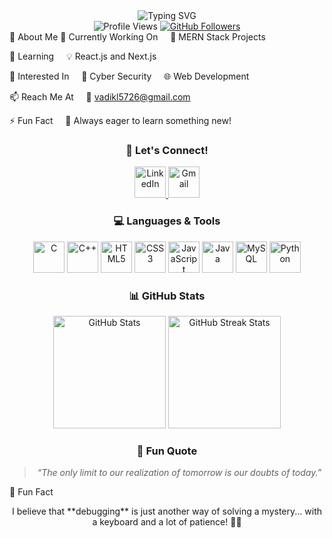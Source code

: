 <div align="center"> <img src="https://readme-typing-svg.demolab.com?font=Fira+Code&size=30&duration=4000&pause=500&color=00FFAF&center=true&vCenter=true&width=800&lines=Hi+%F0%9F%91%8B%2C+I'm+Vaidik+Limbachiya!;A+Passionate+Full+Stack+Developer;Exploring+Cyber+Security+and+Web+Development;Learning+New+Tech+Everyday!+%F0%9F%92%AA" alt="Typing SVG" /> </div>
<div align="center"> <img src="https://komarev.com/ghpvc/?username=vaidiklimbachiya&label=Profile+Views&color=brightgreen&style=flat" alt="Profile Views" /> <a href="https://github.com/VaidikLimbachiya?tab=followers" target="_blank"> <img src="https://img.shields.io/github/followers/vaidiklimbachiya?label=Followers&style=social" alt="GitHub Followers" /> </a> </div>
📝 About Me
🔭 Currently Working On
    🌟 MERN Stack Projects

🌱 Learning
    💡 React.js and Next.js

👀 Interested In
    🔐 Cyber Security
    🌐 Web Development

📫 Reach Me At
    📩 vadikl5726@gmail.com

⚡ Fun Fact
    🚀 Always eager to learn something new!

<div align="center"> <h3>🌟 Let's Connect!</h3> <a href="https://www.linkedin.com/in/vaidik-limbachiya" target="_blank"> <img src="https://img.icons8.com/color/48/linkedin-circled--v1.png" alt="LinkedIn" height="50" /> </a> <a href="mailto:vadikl5726@gmail.com" target="_blank"> <img src="https://img.icons8.com/color/48/gmail-new.png" alt="Gmail" height="50" /> </a> </div>
<div align="center"> <h3>💻 Languages & Tools</h3> </div> <p align="center"> <img src="https://img.icons8.com/color/48/c-programming.png" alt="C" height="50"/> <img src="https://img.icons8.com/color/48/c-plus-plus-logo.png" alt="C++" height="50"/> <img src="https://img.icons8.com/color/48/html-5--v1.png" alt="HTML5" height="50"/> <img src="https://img.icons8.com/color/48/css3.png" alt="CSS3" height="50"/> <img src="https://img.icons8.com/color/48/javascript--v1.png" alt="JavaScript" height="50"/> <img src="https://img.icons8.com/color/48/java-coffee-cup-logo.png" alt="Java" height="50"/> <img src="https://img.icons8.com/color/48/mysql-logo.png" alt="MySQL" height="50"/> <img src="https://img.icons8.com/color/48/python--v1.png" alt="Python" height="50"/> </p>
<div align="center"> <h3>📊 GitHub Stats</h3> <p> <img src="https://github-readme-stats.vercel.app/api?username=vaidiklimbachiya&show_icons=true&theme=radical" alt="GitHub Stats" height="180"/> <img src="https://github-readme-streak-stats.herokuapp.com/?user=vaidiklimbachiya&theme=radical" alt="GitHub Streak Stats" height="180" /> </p> </div>
<div align="center"> <h3>🌈 Fun Quote</h3> <blockquote> <em>“The only limit to our realization of tomorrow is our doubts of today.”</em> </blockquote> </div>
🎯 Fun Fact
<p align="center"> I believe that **debugging** is just another way of solving a mystery... with a keyboard and a lot of patience! 🕵️‍♂️ </p>
